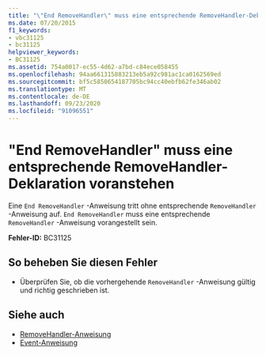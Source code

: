 ```yaml
---
title: "\"End RemoveHandler\" muss eine entsprechende RemoveHandler-Deklaration voranstehen"
ms.date: 07/20/2015
f1_keywords:
- vbc31125
- bc31125
helpviewer_keywords:
- BC31125
ms.assetid: 754a0017-ec55-4d62-a7bd-c84ece058455
ms.openlocfilehash: 94aa661315883213eb5a92c981ac1ca0162569ed
ms.sourcegitcommit: bf5c5850654187705bc94cc40ebfb62fe346ab02
ms.translationtype: MT
ms.contentlocale: de-DE
ms.lasthandoff: 09/23/2020
ms.locfileid: "91096551"
---
```

# <a name="end-removehandler-must-be-preceded-by-a-matching-removehandler-declaration"></a>"End RemoveHandler" muss eine entsprechende RemoveHandler-Deklaration voranstehen

Eine `End RemoveHandler` -Anweisung tritt ohne entsprechende `RemoveHandler` -Anweisung auf. `End RemoveHandler` muss eine entsprechende `RemoveHandler` -Anweisung vorangestellt sein.  
  
 **Fehler-ID:** BC31125  
  
## <a name="to-correct-this-error"></a>So beheben Sie diesen Fehler  
  
- Überprüfen Sie, ob die vorhergehende `RemoveHandler` -Anweisung gültig und richtig geschrieben ist.  
  
## <a name="see-also"></a>Siehe auch

- [RemoveHandler-Anweisung](../language-reference/statements/removehandler-statement.md)
- [Event-Anweisung](../language-reference/statements/event-statement.md)
